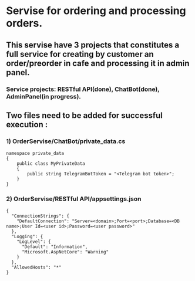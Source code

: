# Servise for ordering and processing orders.
## This servise have 3 projects that constitutes a full service for creating by customer an order/preorder in cafe and processing it in admin panel.
### Service projects: RESTful API(done), ChatBot(done), AdminPanel(in progress).


## Two files need to be added for successful  execution :
### 1) OrderServise/ChatBot/private_data.cs
```
namespace private_data
{
    public class MyPrivateData
    {
        public string TelegramBotToken = "<Telegram bot token>";
    }
}
```
### 2) OrderServise/RESTful API/appsettings.json
```
{
  "ConnectionStrings": {
    "DefaultConnection": "Server=<domain>;Port=<port>;Database=<DB name>;User Id=<user id>;Password=<user password>"
  },
  "Logging": {
    "LogLevel": {
      "Default": "Information",
      "Microsoft.AspNetCore": "Warning"
    }
  },
  "AllowedHosts": "*"
}
```
